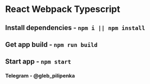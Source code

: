 # React Webpack Typescript

## Install dependencies - `npm i || npm install`

## Get app build - `npm run build`
## Start app - `npm start`

### Telegram - @gleb_pilipenka
